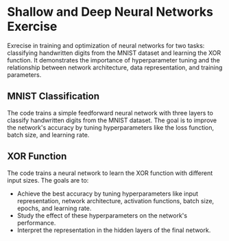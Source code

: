 # Shallow and Deep Neural Networks Exercise
Exrecise in training and optimization of neural networks for two tasks: classifying handwritten digits from the MNIST dataset and learning the XOR function.
It demonstrates the importance of hyperparameter tuning and the relationship between network architecture, data representation, and training parameters.

## MNIST Classification
The code trains a simple feedforward neural network with three layers to classify handwritten digits from the MNIST dataset.
The goal is to improve the network's accuracy by tuning hyperparameters like the loss function, batch size, and learning rate.

## XOR Function
The code trains a neural network to learn the XOR function with different input sizes.
The goals are to:
- Achieve the best accuracy by tuning hyperparameters like input representation, network architecture, activation functions, batch size, epochs, and learning rate.
- Study the effect of these hyperparameters on the network's performance.
- Interpret the representation in the hidden layers of the final network.
